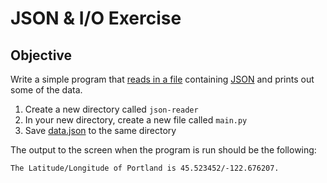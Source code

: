 # JSON & I/O Exercise

## Objective

Write a simple program that [reads in a file](https://github.com/segdeha/pdxcodeguild/blob/master/1.%20Python/4/file-io.md) containing [JSON](https://github.com/segdeha/pdxcodeguild/blob/master/1.%20Python/4/json.md) and prints out some of the data.

1. Create a new directory called `json-reader`
1. In your new directory, create a new file called `main.py`
1. Save [data.json](https://raw.githubusercontent.com/segdeha/pdxcodeguild/master/1.%20Python/solutions/file-reader/data.json?token=AAAQ0qaCplLB_p7q4EhOcDBdsNIfkS9tks5XS4ADwA%3D%3D) to the same directory

The output to the screen when the program is run should be the following:

    The Latitude/Longitude of Portland is 45.523452/-122.676207.
